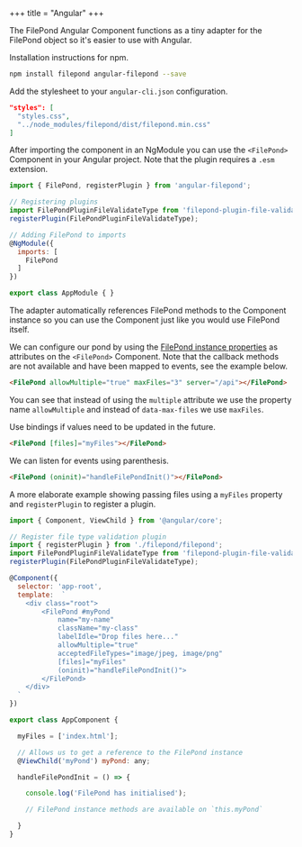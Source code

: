 +++
title = "Angular"
+++

The FilePond Angular Component functions as a tiny adapter for the FilePond object so it's easier to use with Angular.

Installation instructions for npm.

```bash
npm install filepond angular-filepond --save
```

Add the stylesheet to your `angular-cli.json` configuration.

```json
"styles": [
  "styles.css",
  "../node_modules/filepond/dist/filepond.min.css"
]
```

After importing the component in an NgModule you can use the `<FilePond>` Component in your Angular project. Note that the plugin requires a `.esm` extension.

```js
import { FilePond, registerPlugin } from 'angular-filepond';

// Registering plugins
import FilePondPluginFileValidateType from 'filepond-plugin-file-validate-type/dist/filepond-plugin-file-validate-type.esm';
registerPlugin(FilePondPluginFileValidateType);

// Adding FilePond to imports
@NgModule({
  imports: [
    FilePond
  ]
})

export class AppModule { }
```

The adapter automatically references FilePond methods to the Component instance so you can use the Component just like you would use FilePond itself.

We can configure our pond by using the [FilePond instance properties](../../api/filepond-instance/#properties) as attributes on the `<FilePond>` Component. Note that the callback methods are not available and have been mapped to events, see the example below.

```html
<FilePond allowMultiple="true" maxFiles="3" server="/api"></FilePond>
```

You can see that instead of using the `multiple` attribute we use the property name `allowMultiple` and instead of `data-max-files` we use `maxFiles`.

Use bindings if values need to be updated in the future.

```html
<FilePond [files]="myFiles"></FilePond>
```

We can listen for events using parenthesis.

```html
<FilePond (oninit)="handleFilePondInit()"></FilePond>
```

A more elaborate example showing passing files using a `myFiles` property and `registerPlugin` to register a plugin.

```js
import { Component, ViewChild } from '@angular/core';

// Register file type validation plugin
import { registerPlugin } from './filepond/filepond';
import FilePondPluginFileValidateType from 'filepond-plugin-file-validate-type/dist/filepond-plugin-file-validate-type.esm.js';
registerPlugin(FilePondPluginFileValidateType);

@Component({
  selector: 'app-root',
  template:  `
    <div class="root">
        <FilePond #myPond 
            name="my-name" 
            className="my-class" 
            labelIdle="Drop files here..."
            allowMultiple="true"
            acceptedFileTypes="image/jpeg, image/png"
            [files]="myFiles" 
            (oninit)="handleFilePondInit()">
        </FilePond>
    </div>
  `
})

export class AppComponent {

  myFiles = ['index.html'];

  // Allows us to get a reference to the FilePond instance
  @ViewChild('myPond') myPond: any;

  handleFilePondInit = () => {

    console.log('FilePond has initialised');

    // FilePond instance methods are available on `this.myPond`

  }
}
```
